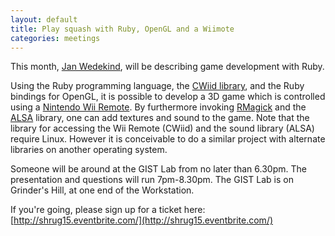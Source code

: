 ```yaml
---
layout: default
title: Play squash with Ruby, OpenGL and a Wiimote
categories: meetings
---
```


This month, [Jan Wedekind](http://www.wedesoft.demon.co.uk/), will be describing game development with Ruby.

Using the Ruby programming language, the [CWiid library](http://abstrakraft.org/cwiid/), and the Ruby bindings for OpenGL, it is possible to develop a 3D game which is controlled using a [Nintendo Wii Remote](http://en.wikipedia.org/wiki/Wii_Remote). By furthermore invoking [RMagick](http://rmagick.rubyforge.org/) and the [ALSA](http://www.alsa-project.org/) library, one can add textures and sound to the game. Note that the library for accessing the Wii Remote (CWiid) and the sound library (ALSA) require Linux. However it is conceivable to do a similar project with alternate libraries on another operating system.

Someone will be around at the GIST Lab from no later than 6.30pm. The presentation and questions will run 7pm-8.30pm. The GIST Lab is on Grinder's Hill, at one end of the Workstation.

If you're going, please sign up for a ticket here: [http://shrug15.eventbrite.com/](http://shrug15.eventbrite.com/)

